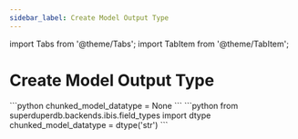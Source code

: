 ```yaml
---
sidebar_label: Create Model Output Type
---
```

import Tabs from '@theme/Tabs';
import TabItem from '@theme/TabItem';

<!-- TABS -->
# Create Model Output Type


<Tabs>
    <TabItem value="MongoDB" label="MongoDB" default>
        ```python
        chunked_model_datatype = None        
        ```
    </TabItem>
    <TabItem value="SQL" label="SQL" default>
        ```python
        from superduperdb.backends.ibis.field_types import dtype
        chunked_model_datatype = dtype('str')        
        ```
    </TabItem>
</Tabs>
